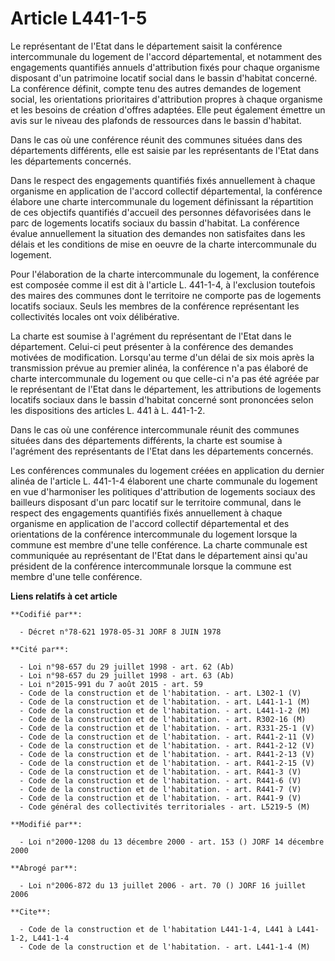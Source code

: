 # Article L441-1-5

Le représentant de l'Etat dans le département saisit la conférence intercommunale du logement de l'accord départemental, et
notamment des engagements quantifiés annuels d'attribution fixés pour chaque organisme disposant d'un patrimoine locatif
social dans le bassin d'habitat concerné. La conférence définit, compte tenu des autres demandes de logement social, les
orientations prioritaires d'attribution propres à chaque organisme et les besoins de création d'offres adaptées. Elle peut
également émettre un avis sur le niveau des plafonds de ressources dans le bassin d'habitat.

Dans le cas où une conférence réunit des communes situées dans des départements différents, elle est saisie par les
représentants de l'Etat dans les départements concernés.

Dans le respect des engagements quantifiés fixés annuellement à chaque organisme en application de l'accord collectif
départemental, la conférence élabore une charte intercommunale du logement définissant la répartition de ces objectifs
quantifiés d'accueil des personnes défavorisées dans le parc de logements locatifs sociaux du bassin d'habitat. La conférence
évalue annuellement la situation des demandes non satisfaites dans les délais et les conditions de mise en oeuvre de la
charte intercommunale du logement.

Pour l'élaboration de la charte intercommunale du logement, la conférence est composée comme il est dit à l'article L.
441-1-4, à l'exclusion toutefois des maires des communes dont le territoire ne comporte pas de logements locatifs sociaux.
Seuls les membres de la conférence représentant les collectivités locales ont voix délibérative.

La charte est soumise à l'agrément du représentant de l'Etat dans le département. Celui-ci peut présenter à la conférence des
demandes motivées de modification. Lorsqu'au terme d'un délai de six mois après la transmission prévue au premier alinéa, la
conférence n'a pas élaboré de charte intercommunale du logement ou que celle-ci n'a pas été agréée par le représentant de
l'Etat dans le département, les attributions de logements locatifs sociaux dans le bassin d'habitat concerné sont prononcées
selon les dispositions des articles L. 441 à L. 441-1-2.

Dans le cas où une conférence intercommunale réunit des communes situées dans des départements différents, la charte est
soumise à l'agrément des représentants de l'Etat dans les départements concernés.

Les conférences communales du logement créées en application du dernier alinéa de l'article L. 441-1-4 élaborent une charte
communale du logement en vue d'harmoniser les politiques d'attribution de logements sociaux des bailleurs disposant d'un parc
locatif sur le territoire communal, dans le respect des engagements quantifiés fixés annuellement à chaque organisme en
application de l'accord collectif départemental et des orientations de la conférence intercommunale du logement lorsque la
commune est membre d'une telle conférence. La charte communale est communiquée au représentant de l'Etat dans le département
ainsi qu'au président de la conférence intercommunale lorsque la commune est membre d'une telle conférence.

**Liens relatifs à cet article**

	**Codifié par**:

	  - Décret n°78-621 1978-05-31 JORF 8 JUIN 1978

	**Cité par**:

	  - Loi n°98-657 du 29 juillet 1998 - art. 62 (Ab)
	  - Loi n°98-657 du 29 juillet 1998 - art. 63 (Ab)
	  - Loi n°2015-991 du 7 août 2015 - art. 59
	  - Code de la construction et de l'habitation. - art. L302-1 (V)
	  - Code de la construction et de l'habitation. - art. L441-1-1 (M)
	  - Code de la construction et de l'habitation. - art. L441-1-2 (M)
	  - Code de la construction et de l'habitation. - art. R302-16 (M)
	  - Code de la construction et de l'habitation. - art. R331-25-1 (V)
	  - Code de la construction et de l'habitation. - art. R441-2-11 (V)
	  - Code de la construction et de l'habitation. - art. R441-2-12 (V)
	  - Code de la construction et de l'habitation. - art. R441-2-13 (V)
	  - Code de la construction et de l'habitation. - art. R441-2-15 (V)
	  - Code de la construction et de l'habitation. - art. R441-3 (V)
	  - Code de la construction et de l'habitation. - art. R441-6 (V)
	  - Code de la construction et de l'habitation. - art. R441-7 (V)
	  - Code de la construction et de l'habitation. - art. R441-9 (V)
	  - Code général des collectivités territoriales - art. L5219-5 (M)

	**Modifié par**:

	  - Loi n°2000-1208 du 13 décembre 2000 - art. 153 () JORF 14 décembre 2000

	**Abrogé par**:

	  - Loi n°2006-872 du 13 juillet 2006 - art. 70 () JORF 16 juillet 2006

	**Cite**:

	  - Code de la construction et de l'habitation L441-1-4, L441 à L441-1-2, L441-1-4
	  - Code de la construction et de l'habitation. - art. L441-1-4 (M)
